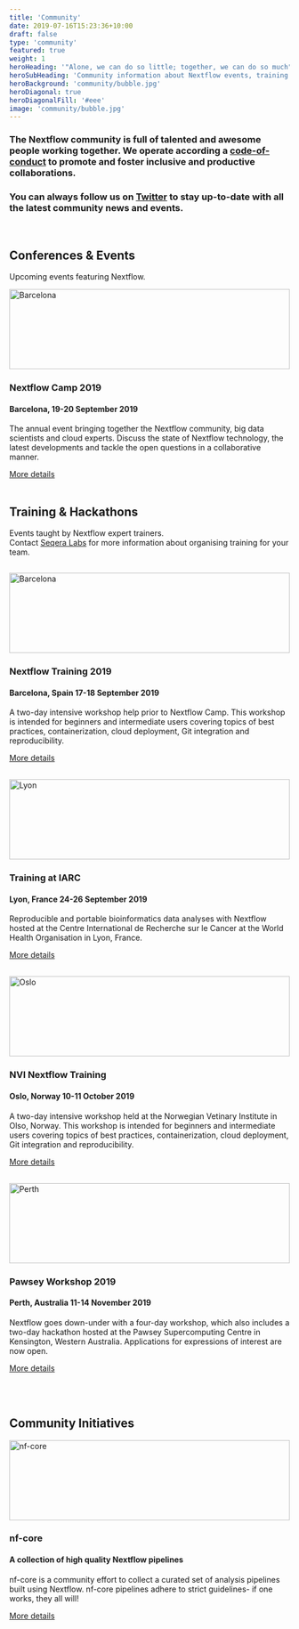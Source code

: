 ```yaml
---
title: 'Community'
date: 2019-07-16T15:23:36+10:00
draft: false
type: 'community'
featured: true
weight: 1
heroHeading: '"Alone, we can do so little; together, we can do so much"'
heroSubHeading: 'Community information about Nextflow events, training and initiatives happening across the globe.'
heroBackground: 'community/bubble.jpg'
heroDiagonal: true
heroDiagonalFill: '#eee'
image: 'community/bubble.jpg'
---
```

### The Nextflow community is full of talented and awesome people working together. We operate according a [code-of-conduct](https://github.com/nextflow-io/nextflow/blob/master/CONTRIBUTING.md) to promote and foster inclusive and productive collaborations. 

### You can always follow us on [Twitter](https://twitter.com/nextflowio) to stay up-to-date with all the latest community news and events.

</br>

## Conferences & Events
Upcoming events featuring Nextflow.
<div class="container">
  <div class="row">
    <div class="col-12 col-sm-12 col-md-12 col-lg-8 my-0">
    <div class="card h-100">
      <img class="card-img-top" style="width: 100%; height: 15vw; object-fit: cover; margin: 0px" src="barcelona_1.jpg" alt="Barcelona">
      <div class="card-body">
        <h3 class="card-title">Nextflow Camp 2019</h3>
        <h4 class="card-title">Barcelona, 19-20 September 2019</h4>
        <p class="card-text">The annual event bringing together the Nextflow community, big data scientists and cloud experts. Discuss the state of Nextflow technology, the latest developments and tackle the open questions in a collaborative manner.</p>
        <a href="https://www.crg.eu/en/event/coursescrg-nextflow-2019" class="btn btn-primary">More details</a>
      </div>
    </div>
  </div>
  </div>
</div>
</br>

## Training & Hackathons
Events  taught by Nextflow expert trainers. </br> Contact [Seqera Labs](https://www.seqera.io/#section-training) for more information about organising training for your team.
<div class="container">
  <div class="row">
    <div class="col-12 col-lg-6" style="padding-top: 15px; padding-bottom: 15px;">
    <div class="card h-100">
      <img class="card-img-top" style="width: 100%; height: 15vw; object-fit: cover; margin: 0px" src="barcelona_1.jpg" alt="Barcelona">
      <div class="card-body">
        <h3 class="card-title">Nextflow Training 2019</h3>
        <h4 class="card-title">Barcelona, Spain 17-18 September 2019</h4>
        <p class="card-text">
        A two-day intensive workshop help prior to Nextflow Camp. This workshop is intended for beginners and intermediate users covering topics of best practices, containerization, cloud deployment, Git integration and reproducibility.</p>
        <a href="https://www.crg.eu/en/event/coursescrg-nextflow-2019" class="btn btn-primary">More details</a>
      </div>
    </div>
  </div>
    <div class="col-12 col-lg-6" style="padding-top: 15px; padding-bottom: 15px;">
    <div class="card h-100">
      <img class="card-img-top" style="width: 100%; height: 15vw; object-fit: cover; margin: 0px" src="lyon_1.jpg" alt="Lyon">
      <div class="card-body">
        <h3 class="card-title">Training at IARC</h3>
        <h4 class="card-title">Lyon, France 24-26 September 2019</h4>
        <p class="card-text"> Reproducible and portable bioinformatics data analyses with Nextflow hosted at the Centre International de Recherche sur le Cancer at the World Health Organisation in Lyon, France.</p>
        <a href="https://www.canceropole-clara.com/agenda/formation-nextflow-reproducible-and-portable-bioinformatics-data-analyses/" class="btn btn-primary">More details</a>
      </div>
    </div>
  </div>
    </div>
    <div class="row">
    <div class="col-12 col-lg-6" style="padding-top: 15px; padding-bottom: 15px;">
    <div class="card mt-3 h-100">
      <img class="card-img-top" style="width: 100%; height: 15vw; object-fit: cover; margin: 0px" src="oslo_1.jpg" alt="Oslo">
      <div class="card-body">
        <h3 class="card-title">NVI Nextflow Training</h3>
        <h4 class="card-title">Oslo, Norway 10-11 October 2019</h4>
        <p class="card-text">A two-day intensive workshop held at the Norwegian Vetinary Institute in Olso, Norway. This workshop is intended for beginners and intermediate users covering topics of best practices, containerization, cloud deployment, Git integration and reproducibility.</p>
        <a href="https://pawsey.org.au/event/eoi-for-nextflow-workshop-at-pawsey" class="btn btn-primary">More details</a>
      </div>
    </div>
  </div>
    <div class="col-12 col-lg-6" style="padding-top: 15px; padding-bottom: 15px;">
    <div class="card mt-3 h-100">
      <img class="card-img-top" style="width: 100%; height: 15vw; object-fit: cover; margin: 0px" src="perth_1.jpg" alt="Perth">
      <div class="card-body">
        <h3 class="card-title">Pawsey Workshop 2019</h3>
        <h4 class="card-title">Perth, Australia 11-14 November 2019</h4>
        <p class="card-text">Nextflow goes down-under with a four-day workshop, which also includes a two-day hackathon hosted at the Pawsey Supercomputing Centre in Kensington, Western Australia. Applications for expressions of interest are now open.</p>
        <a href="https://pawsey.org.au/event/eoi-for-nextflow-workshop-at-pawsey" class="btn btn-primary">More details</a>
      </div>
    </div>
  </div>
  </div>
</div>
</br>
</br>

## Community Initiatives

<div class="container">
  <div class="row">
    <div class="col-12 col-sm-12 col-md-12 col-lg-8 my-0">
    <div class="card h-100">
      <img class="card-img-top" style="width: 100%; height: 15vw; object-fit: cover; margin: 0px" src="nf-core.png" alt="nf-core">
      <div class="card-body">
        <h3 class="card-title">nf-core</h3>
        <h4 class="card-title">A collection of high quality Nextflow pipelines</h4>
        <p class="card-text">
        nf-core is a community effort to collect a curated set of analysis pipelines built using Nextflow. nf-core pipelines adhere to strict guidelines- if one works, they all will!</p>
        <a href="https://nf-co.re/" class="btn btn-primary">More details</a>
      </div>
    </div>
  </div>
</div>
</div>